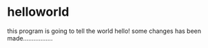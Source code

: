 # helloworld
this program is going to tell the world hello!
some changes has been made.................

